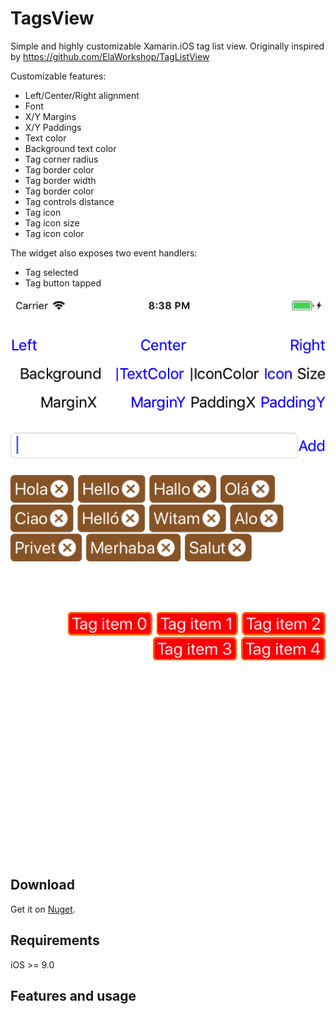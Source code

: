 # TagsView

Simple and highly customizable Xamarin.iOS tag list view. Originally inspired by https://github.com/ElaWorkshop/TagListView

Customizable features:
- Left/Center/Right alignment
- Font
- X/Y Margins
- X/Y Paddings
- Text color
- Background text color
- Tag corner radius
- Tag border color
- Tag border width
- Tag border color
- Tag controls distance
- Tag icon
- Tag icon size
- Tag icon color

The widget also exposes two event handlers:
- Tag selected
- Tag button tapped

<img src="Assets/sshot.png" alt="Screenshot" />

## Download

Get it on [Nuget](https://www.nuget.org/packages/TagsView/).

## Requirements

iOS >= 9.0

## Features and usage
